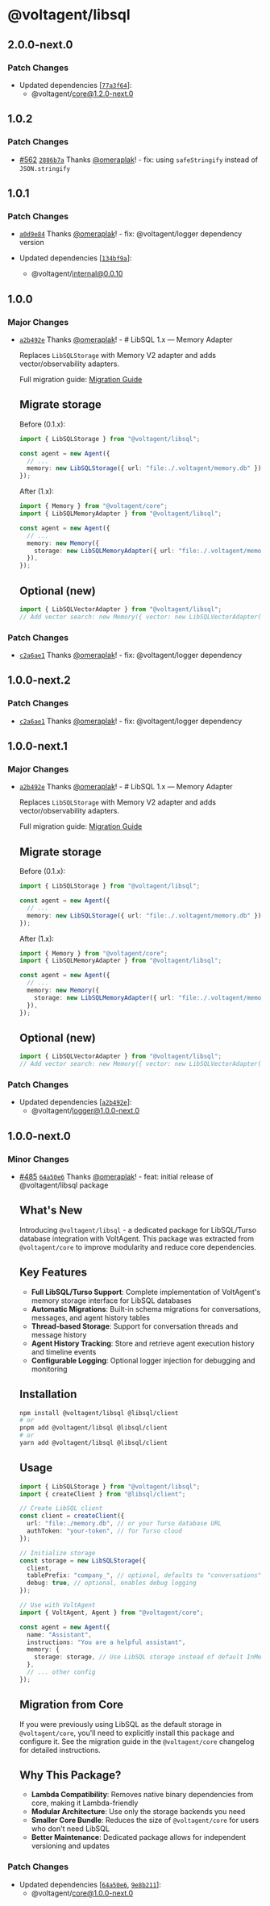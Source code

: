 # @voltagent/libsql

## 2.0.0-next.0

### Patch Changes

- Updated dependencies [[`77a3f64`](https://github.com/VoltAgent/voltagent/commit/77a3f64dea6e8a06fbbd72878711efa9ceb90bc3)]:
  - @voltagent/core@1.2.0-next.0

## 1.0.2

### Patch Changes

- [#562](https://github.com/VoltAgent/voltagent/pull/562) [`2886b7a`](https://github.com/VoltAgent/voltagent/commit/2886b7aab5bda296cebc0b8b2bd56d684324d799) Thanks [@omeraplak](https://github.com/omeraplak)! - fix: using `safeStringify` instead of `JSON.stringify`

## 1.0.1

### Patch Changes

- [`a0d9e84`](https://github.com/VoltAgent/voltagent/commit/a0d9e8404fe3e2cebfc146cd4622b607bd16b462) Thanks [@omeraplak](https://github.com/omeraplak)! - fix: @voltagent/logger dependency version

- Updated dependencies [[`134bf9a`](https://github.com/VoltAgent/voltagent/commit/134bf9a2978f0b069f842910fb4fb3e969f70390)]:
  - @voltagent/internal@0.0.10

## 1.0.0

### Major Changes

- [`a2b492e`](https://github.com/VoltAgent/voltagent/commit/a2b492e8ed4dba96fa76862bbddf156f3a1a5c93) Thanks [@omeraplak](https://github.com/omeraplak)! - # LibSQL 1.x — Memory Adapter

  Replaces `LibSQLStorage` with Memory V2 adapter and adds vector/observability adapters.

  Full migration guide: [Migration Guide](https://voltagent.dev/docs/getting-started/migration-guide/)

  ## Migrate storage

  Before (0.1.x):

  ```ts
  import { LibSQLStorage } from "@voltagent/libsql";

  const agent = new Agent({
    // ...
    memory: new LibSQLStorage({ url: "file:./.voltagent/memory.db" }),
  });
  ```

  After (1.x):

  ```ts
  import { Memory } from "@voltagent/core";
  import { LibSQLMemoryAdapter } from "@voltagent/libsql";

  const agent = new Agent({
    // ...
    memory: new Memory({
      storage: new LibSQLMemoryAdapter({ url: "file:./.voltagent/memory.db" }),
    }),
  });
  ```

  ## Optional (new)

  ```ts
  import { LibSQLVectorAdapter } from "@voltagent/libsql";
  // Add vector search: new Memory({ vector: new LibSQLVectorAdapter({ ... }) })
  ```

### Patch Changes

- [`c2a6ae1`](https://github.com/VoltAgent/voltagent/commit/c2a6ae125abf9c0b6642927ee78721c6a83dc0f8) Thanks [@omeraplak](https://github.com/omeraplak)! - fix: @voltagent/logger dependency

## 1.0.0-next.2

### Patch Changes

- [`c2a6ae1`](https://github.com/VoltAgent/voltagent/commit/c2a6ae125abf9c0b6642927ee78721c6a83dc0f8) Thanks [@omeraplak](https://github.com/omeraplak)! - fix: @voltagent/logger dependency

## 1.0.0-next.1

### Major Changes

- [`a2b492e`](https://github.com/VoltAgent/voltagent/commit/a2b492e8ed4dba96fa76862bbddf156f3a1a5c93) Thanks [@omeraplak](https://github.com/omeraplak)! - # LibSQL 1.x — Memory Adapter

  Replaces `LibSQLStorage` with Memory V2 adapter and adds vector/observability adapters.

  Full migration guide: [Migration Guide](https://voltagent.dev/docs/getting-started/migration-guide/)

  ## Migrate storage

  Before (0.1.x):

  ```ts
  import { LibSQLStorage } from "@voltagent/libsql";

  const agent = new Agent({
    // ...
    memory: new LibSQLStorage({ url: "file:./.voltagent/memory.db" }),
  });
  ```

  After (1.x):

  ```ts
  import { Memory } from "@voltagent/core";
  import { LibSQLMemoryAdapter } from "@voltagent/libsql";

  const agent = new Agent({
    // ...
    memory: new Memory({
      storage: new LibSQLMemoryAdapter({ url: "file:./.voltagent/memory.db" }),
    }),
  });
  ```

  ## Optional (new)

  ```ts
  import { LibSQLVectorAdapter } from "@voltagent/libsql";
  // Add vector search: new Memory({ vector: new LibSQLVectorAdapter({ ... }) })
  ```

### Patch Changes

- Updated dependencies [[`a2b492e`](https://github.com/VoltAgent/voltagent/commit/a2b492e8ed4dba96fa76862bbddf156f3a1a5c93)]:
  - @voltagent/logger@1.0.0-next.0

## 1.0.0-next.0

### Minor Changes

- [#485](https://github.com/VoltAgent/voltagent/pull/485) [`64a50e6`](https://github.com/VoltAgent/voltagent/commit/64a50e6800dec844fad7b9f3a3b1c2c8d0486229) Thanks [@omeraplak](https://github.com/omeraplak)! - feat: initial release of @voltagent/libsql package

  ## What's New

  Introducing `@voltagent/libsql` - a dedicated package for LibSQL/Turso database integration with VoltAgent. This package was extracted from `@voltagent/core` to improve modularity and reduce core dependencies.

  ## Key Features
  - **Full LibSQL/Turso Support**: Complete implementation of VoltAgent's memory storage interface for LibSQL databases
  - **Automatic Migrations**: Built-in schema migrations for conversations, messages, and agent history tables
  - **Thread-based Storage**: Support for conversation threads and message history
  - **Agent History Tracking**: Store and retrieve agent execution history and timeline events
  - **Configurable Logging**: Optional logger injection for debugging and monitoring

  ## Installation

  ```bash
  npm install @voltagent/libsql @libsql/client
  # or
  pnpm add @voltagent/libsql @libsql/client
  # or
  yarn add @voltagent/libsql @libsql/client
  ```

  ## Usage

  ```typescript
  import { LibSQLStorage } from "@voltagent/libsql";
  import { createClient } from "@libsql/client";

  // Create LibSQL client
  const client = createClient({
    url: "file:./memory.db", // or your Turso database URL
    authToken: "your-token", // for Turso cloud
  });

  // Initialize storage
  const storage = new LibSQLStorage({
    client,
    tablePrefix: "company_", // optional, defaults to "conversations"
    debug: true, // optional, enables debug logging
  });

  // Use with VoltAgent
  import { VoltAgent, Agent } from "@voltagent/core";

  const agent = new Agent({
    name: "Assistant",
    instructions: "You are a helpful assistant",
    memory: {
      storage: storage, // Use LibSQL storage instead of default InMemoryStorage
    },
    // ... other config
  });
  ```

  ## Migration from Core

  If you were previously using LibSQL as the default storage in `@voltagent/core`, you'll need to explicitly install this package and configure it. See the migration guide in the `@voltagent/core` changelog for detailed instructions.

  ## Why This Package?
  - **Lambda Compatibility**: Removes native binary dependencies from core, making it Lambda-friendly
  - **Modular Architecture**: Use only the storage backends you need
  - **Smaller Core Bundle**: Reduces the size of `@voltagent/core` for users who don't need LibSQL
  - **Better Maintenance**: Dedicated package allows for independent versioning and updates

### Patch Changes

- Updated dependencies [[`64a50e6`](https://github.com/VoltAgent/voltagent/commit/64a50e6800dec844fad7b9f3a3b1c2c8d0486229), [`9e8b211`](https://github.com/VoltAgent/voltagent/commit/9e8b2119a783942f114459f0a9b93e645727445e)]:
  - @voltagent/core@1.0.0-next.0
